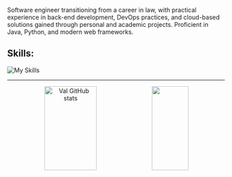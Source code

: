 
Software engineer transitioning from a career in law, with practical experience in back-end development, DevOps practices, and cloud-based solutions gained through personal and academic projects. Proficient in Java, Python, and modern web frameworks.

<h2>Skills: </h2>

  ![My Skills](https://skillicons.dev/icons?i=java,python,django,aws,git,vue,js)
 
<hr>

<div align="center">  
  <img width="49%" height="195px" src="https://github-readme-stats.vercel.app/api?username=Val-Cantarelli&show_icons=true&count_private=true&hide_border=true&title_color=B253FF&icon_color=B253FF&text_color=c9d1d9&bg_color=0d1117" alt="Val GitHub stats" /> 
  <img width="41%" height="195px" src="https://github-readme-stats.vercel.app/api/top-langs/?username=Val-Cantarelli&layout=compact&hide_border=true&title_color=B253FF&text_color=c9d1d9&bg_color=0d1117" />
</div>
